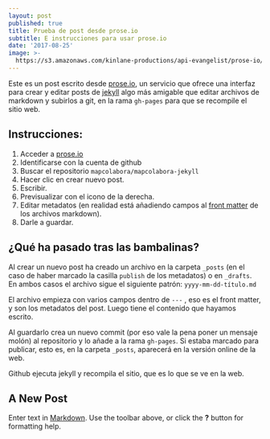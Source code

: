 ```yaml
---
layout: post
published: true
title: Prueba de post desde prose.io
subtitle: E instrucciones para usar prose.io
date: '2017-08-25'
image: >-
  https://s3.amazonaws.com/kinlane-productions/api-evangelist/prose-io/prose-io-login.png
---
```

Este es un post escrito desde [prose.io](http://prose.io), un servicio que ofrece una interfaz para crear y editar posts de [jekyll](http://jekyllrb.com/) algo más amigable que editar archivos de markdown y subirlos a git, en la rama `gh-pages` para que se recompile el sitio web.

## Instrucciones:

1. Acceder a [prose.io](http://prose.io)
2. Identificarse con la cuenta de github
3. Buscar el repositorio `mapcolabora/mapcolabora-jekyll`
4. Hacer clic en crear nuevo post.
5. Escribir.
6. Previsualizar con el icono de la derecha.
7. Editar metadatos (en realidad está añadiendo campos al [front matter](https://jekyllrb.com/docs/frontmatter/) de los archivos markdown).
8. Darle a guardar.

## ¿Qué ha pasado tras las bambalinas?

Al crear un nuevo post ha creado un archivo en la carpeta `_posts` (en el caso de haber marcado la casilla `publish` de los metadatos) o en `_drafts`. En ambos casos el archivo sigue el siguiente patrón: `yyyy-mm-dd-título.md`

El archivo empieza con varios campos dentro de  `---` , eso es el front matter, y son los metadatos del post. Luego tiene el contenido que hayamos escrito.

Al guardarlo crea un nuevo commit (por eso vale la pena poner un mensaje molón) al repositorio y lo añade a la rama `gh-pages`. Si estaba marcado para publicar, esto es, en la carpeta `_posts`, aparecerá en la versión online de la web.

Github ejecuta jekyll y recompila el sitio, que es lo que se ve en la web.


## A New Post

Enter text in [Markdown](http://daringfireball.net/projects/markdown/). Use the toolbar above, or click the **?** button for formatting help.
